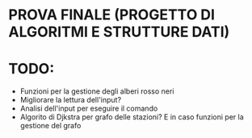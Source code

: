 # PROVA FINALE (PROGETTO DI ALGORITMI E STRUTTURE DATI)

# TODO:

- Funzioni per la gestione degli alberi rosso neri
- Migliorare la lettura dell'input?
- Analisi dell'input per eseguire il comando
- Algorito di Djkstra per grafo delle stazioni? E in caso funzioni per la gestione del grafo
